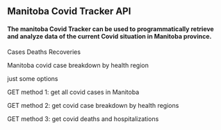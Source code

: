 
## Manitoba Covid Tracker API

#### The manitoba Covid Tracker can be used to programmatically retrieve and analyze data of the current Covid situation in Manitoba province. 



Cases
Deaths
Recoveries

 
Manitoba covid case breakdown by health region

just some options

GET method 1: get all covid cases in Manitoba

GET method 2: get covid case breakdown by health regions

GET method 3: get covid deaths and hospitalizations
